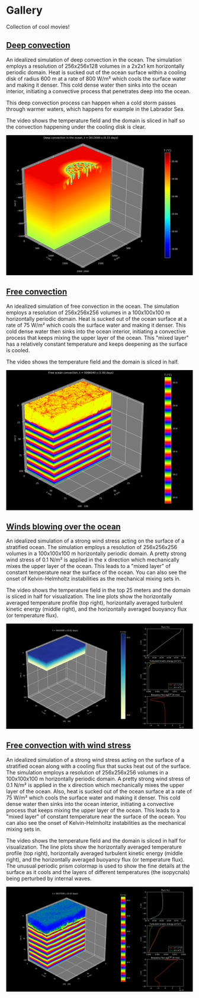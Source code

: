 # Gallery

Collection of cool movies!

## [Deep convection](https://www.youtube.com/watch?v=kpUrxnKKMjI)
An idealized simulation of deep convection in the ocean. The simulation employs a resolution of 256x256x128 volumes in
a 2x2x1 km horizontally periodic domain. Heat is sucked out of the ocean surface within a cooling disk of radius 600 m
at a rate of 800 W/m² which cools the surface water and making it denser. This cold dense water then sinks into the
ocean interior, initiating a convective process that penetrates deep into the ocean.

This deep convection process can happen when a cold storm passes through warmer waters, which happens for example in
the Labrador Sea.

The video shows the temperature field and the domain is sliced in half so the convection happening under the cooling
disk is clear.

[![Watch deep convection in action](https://raw.githubusercontent.com/ali-ramadhan/ali-ramadhan.Github.io/master/img/surface_temp_3d_00130_halfsize.png)](https://www.youtube.com/watch?v=kpUrxnKKMjI)


## [Free convection](https://www.youtube.com/watch?v=yq4op9h3xcU)
An idealized simulation of free convection in the ocean. The simulation employs a resolution of 256x256x256 volumes in
a 100x100x100 m horizontally periodic domain. Heat is sucked out of the ocean surface at a rate of 75 W/m² which cools
the surface water and making it denser. This cold dense water then sinks into the ocean interior, initiating a
convective process that keeps mixing the upper layer of the ocean. This "mixed layer" has a relatively constant
temperature and keeps deepening as the surface is cooled.

The video shows the temperature field and the domain is sliced in half.

[![Watch free convection in action](https://raw.githubusercontent.com/ali-ramadhan/ali-ramadhan.Github.io/master/img/free_convection_0956.png)](https://www.youtube.com/watch?v=yq4op9h3xcU)


## [Winds blowing over the ocean](https://www.youtube.com/watch?v=IRncfbvuiy8)
An idealized simulation of a strong wind stress acting on the surface of a stratified ocean. The simulation employs a
resolution of 256x256x256 volumes in a 100x100x100 m horizontally periodic domain. A pretty strong wind stress of
0.1 N/m² is applied in the x direction which mechanically mixes the upper layer of the ocean. This leads to a "mixed
layer" of constant temperature near the surface of the ocean. You can also see the onset of Kelvin-Helmholtz
instabilities as the mechanical mixing sets in.

The video shows the temperature field in the top 25 meters and the domain is sliced in half for visualization. The line
plots show the horizontally averaged temperature profile (top right), horizontally averaged turbulent kinetic energy
(middle right), and the horizontally averaged buoyancy flux (or temperature flux).

[![Watch winds blowing over the ocean](https://raw.githubusercontent.com/ali-ramadhan/ali-ramadhan.Github.io/master/img/wind_stress_0400.png)](https://www.youtube.com/watch?v=IRncfbvuiy8)


## [Free convection with wind stress](https://www.youtube.com/watch?v=ob6OMQgPfI4)
An idealized simulation of a strong wind stress acting on the surface of a stratified ocean along with a cooling flux
that sucks heat out of the surface. The simulation employs a resolution of 256x256x256 volumes in a 100x100x100 m
horizontally periodic domain. A pretty strong wind stress of 0.1 N/m² is applied in the x direction which mechanically
mixes the upper layer of the ocean. Also, heat is sucked out of the ocean surface at a rate of 75 W/m² which cools the
surface water and making it denser. This cold dense water then sinks into the ocean interior, initiating a convective
process that keeps mixing the upper layer of the ocean. This leads to a "mixed layer" of constant temperature near the
surface of the ocean. You can also see the onset of Kelvin-Helmholtz instabilities as the mechanical mixing sets in.

The video shows the temperature field and the domain is sliced in half for visualization. The line plots show the
horizontally averaged temperature profile (top right), horizontally averaged turbulent kinetic energy (middle right),
and the horizontally averaged buoyancy flux (or temperature flux). The unusual periodic prism colormap is used to show
the fine details at the surface as it cools and the layers of different temperatures (the isopycnals) being perturbed
by internal waves.

[![Watch free convection with wind stress in action](https://raw.githubusercontent.com/ali-ramadhan/ali-ramadhan.Github.io/master/img/wind_stress_unstable_7500.png)](https://www.youtube.com/watch?v=ob6OMQgPfI4)

